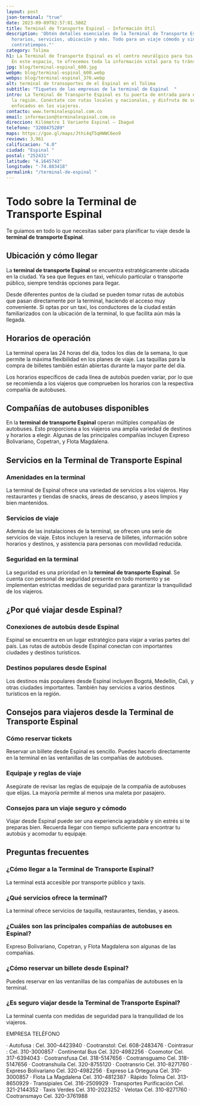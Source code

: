 ```yaml
---
layout: post
json-terminal: "true"
date: 2023-09-09T02:57:01.508Z
title: Terminal de Transporte Espinal - Información Útil
description: 'Obtén detalles esenciales de la Terminal de Transporte Espinal:
  horarios, servicios, ubicación y más. Todo para un viaje cómodo y sin
  contratiempos."'
category: Tolima
h1: La Terminal de Transporte Espinal es el centro neurálgico para tus viajes.
  En este espacio, te ofrecemos toda la información vital para tu tránsito.
jpg: blog/terminal-espinal_600.jpg
webpm: blog/terminal-espinal_600.webp
webps: blog/terminal-espinal_376.webp
alt: terminal de transoportes de el Espinal en el Tolima
subtitle: "Tiquetes de las empresas de la terminal de Espinal  "
intro: La Terminal de Transporte Espinal es tu puerta de entrada para explorar
  la región. Conéctate con rutas locales y nacionales, y disfruta de servicios
  enfocados en los viajeros.
contacto: www.terminalespinal.com.co
email: informacion@terminalespinal.com.co
direccion: Kilómetro 1 Variante Espinal – Ibagué
telefono: "3208475289"
maps: https://goo.gl/maps/Jthi4qT5qHWWC6eo9
reviews: 3,961
calificacion: "4.0"
ciudad: "Espinal "
postal: "252431"
latitude: "4.1645743"
longitude: "-74.883418"
permalink: "/terminal-de-espinal "
---
```

# Todo sobre la Terminal de Transporte Espinal
Te guiamos en todo lo que necesitas saber para planificar tu viaje desde la **terminal de transporte Espinal**.

## Ubicación y cómo llegar
La **terminal de transporte Espinal** se encuentra estratégicamente ubicada en la ciudad. Ya sea que llegues en taxi, vehículo particular o transporte público, siempre tendrás opciones para llegar.

Desde diferentes puntos de la ciudad se pueden tomar rutas de autobús que pasan directamente por la terminal, haciendo el acceso muy conveniente. Si optas por un taxi, los conductores de la ciudad están familiarizados con la ubicación de la terminal, lo que facilita aún más la llegada.

## Horarios de operación
La terminal opera las 24 horas del día, todos los días de la semana, lo que permite la máxima flexibilidad en los planes de viaje. Las taquillas para la compra de billetes también están abiertas durante la mayor parte del día.

Los horarios específicos de cada línea de autobús pueden variar, por lo que se recomienda a los viajeros que comprueben los horarios con la respectiva compañía de autobuses.

## Compañías de autobuses disponibles
En la **terminal de transporte Espinal** operan múltiples compañías de autobuses. Esto proporciona a los viajeros una amplia variedad de destinos y horarios a elegir. Algunas de las principales compañías incluyen Expreso Bolivariano, Copetran, y Flota Magdalena.

## Servicios en la Terminal de Transporte Espinal
### Amenidades en la terminal
La terminal de Espinal ofrece una variedad de servicios a los viajeros. Hay restaurantes y tiendas de snacks, áreas de descanso, y aseos limpios y bien mantenidos.

### Servicios de viaje
Además de las instalaciones de la terminal, se ofrecen una serie de servicios de viaje. Estos incluyen la reserva de billetes, información sobre horarios y destinos, y asistencia para personas con movilidad reducida.

### Seguridad en la terminal
La seguridad es una prioridad en la **terminal de transporte Espinal**. Se cuenta con personal de seguridad presente en todo momento y se implementan estrictas medidas de seguridad para garantizar la tranquilidad de los viajeros.

## ¿Por qué viajar desde Espinal?
### Conexiones de autobús desde Espinal
Espinal se encuentra en un lugar estratégico para viajar a varias partes del país. Las rutas de autobús desde Espinal conectan con importantes ciudades y destinos turísticos.

### Destinos populares desde Espinal
Los destinos más populares desde Espinal incluyen Bogotá, Medellín, Cali, y otras ciudades importantes. También hay servicios a varios destinos turísticos en la región.

## Consejos para viajeros desde la Terminal de Transporte Espinal
### Cómo reservar tickets
Reservar un billete desde Espinal es sencillo. Puedes hacerlo directamente en la terminal en las ventanillas de las compañías de autobuses.

### Equipaje y reglas de viaje
Asegúrate de revisar las reglas de equipaje de la compañía de autobuses que elijas. La mayoría permite al menos una maleta por pasajero.

### Consejos para un viaje seguro y cómodo
Viajar desde Espinal puede ser una experiencia agradable y sin estrés si te preparas bien. Recuerda llegar con tiempo suficiente para encontrar tu autobús y acomodar tu equipaje.

## Preguntas frecuentes
### ¿Cómo llegar a la Terminal de Transporte Espinal?
La terminal está accesible por transporte público y taxis.
### ¿Qué servicios ofrece la terminal?
La terminal ofrece servicios de taquilla, restaurantes, tiendas, y aseos.
### ¿Cuáles son las principales compañías de autobuses en Espinal?
Expreso Bolivariano, Copetran, y Flota Magdalena son algunas de las compañías.
### ¿Cómo reservar un billete desde Espinal?
Puedes reservar en las ventanillas de las compañías de autobuses en la terminal.
### ¿Es seguro viajar desde la Terminal de Transporte Espinal?
La terminal cuenta con medidas de seguridad para la tranquilidad de los viajeros.

EMPRESA		TELÉFONO

· Autofusa :                          Cel. 300-4423940
· Cootranstol:                      Cel. 608-2483476
· Cointrasur :                       Cel. 310-3000857
· Continental  Bus               Cel. 320-4982256
· Coomotor                          Cel. 317-6394043
· Cootransfusa                    Cel. 318-5147656
· Cootransguamo               Cel. 318-5147656
· Cootranshuila                   Cel. 320-8755120
· Cootransrio                       Cel. 310-8271760
· Expreso Bolivariano         Cel. 320-4982256
· Expreso La Orteguna       Cel. 310-3000857
· Flota La Magdalena          Cel. 310-4812387
· Rápido Tolima                   Cel. 313-8650929
· Transipiales                       Cel. 316-2509929
· Transportes Purificación   Cel. 321-2144352
· Taxis Verdes                     Cel. 310-2023252
· Velotax                              Cel. 310-8271760
· Cootransmayo                   Cel. 320-3761988

